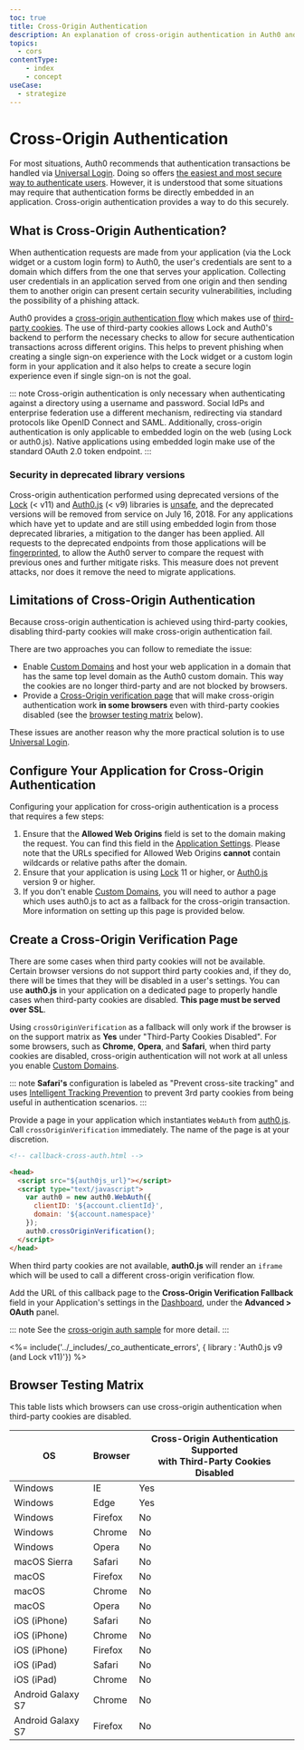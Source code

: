 ```yaml
---
toc: true
title: Cross-Origin Authentication
description: An explanation of cross-origin authentication in Auth0 and its compatibility with browsers
topics:
  - cors
contentType:
    - index
    - concept
useCase: 
  - strategize
---
```

# Cross-Origin Authentication

For most situations, Auth0 recommends that authentication transactions be handled via [Universal Login](/hosted-pages/login). Doing so offers [the easiest and most secure way to authenticate users](guides/login/universal-vs-embedded). However, it is understood that some situations may require that authentication forms be directly embedded in an application. Cross-origin authentication provides a way to do this securely.

## What is Cross-Origin Authentication?

When authentication requests are made from your application (via the Lock widget or a custom login form) to Auth0, the user's credentials are sent to a domain which differs from the one that serves your application. Collecting user credentials in an application served from one origin and then sending them to another origin can present certain security vulnerabilities, including the possibility of a phishing attack.

Auth0 provides a [cross-origin authentication flow](https://raw.githubusercontent.com/jaredhanson/draft-openid-connect-cross-origin-authentication/master/Draft-1.0.txt) which makes use of [third-party cookies](https://developer.mozilla.org/en-US/docs/Web/HTTP/Cookies#Third-party_cookies). The use of third-party cookies allows Lock and Auth0's backend to perform the necessary checks to allow for secure authentication transactions across different origins. This helps to prevent phishing when creating a single sign-on experience with the Lock widget or a custom login form in your application and it also helps to create a secure login experience even if single sign-on is not the goal.

::: note
Cross-origin authentication is only necessary when authenticating against a directory using a username and password. Social IdPs and enterprise federation use a different mechanism, redirecting via standard protocols like OpenID Connect and SAML. Additionally, cross-origin authentication is only applicable to embedded login on the web (using Lock or auth0.js). Native applications using embedded login make use of the standard OAuth 2.0 token endpoint.
:::

### Security in deprecated library versions

Cross-origin authentication performed using deprecated versions of the [Lock](/libraries/lock) (< v11) and [Auth0.js](/libraries/auth0js) (< v9) libraries is [unsafe](https://auth0.com/blog/managing-and-mitigating-security-vulnerabilities-at-auth0/), and the deprecated versions will be removed from service on July 16, 2018. For any applications which have yet to update and are still using embedded login from those deprecated libraries, a mitigation to the danger has been applied. All requests to the deprecated endpoints from those applications will be [fingerprinted](/cross-origin-authentication/fingerprinting), to allow the Auth0 server to compare the request with previous ones and further mitigate risks. This measure does not prevent attacks, nor does it remove the need to migrate applications.

## Limitations of Cross-Origin Authentication

Because cross-origin authentication is achieved using third-party cookies, disabling third-party cookies will make cross-origin authentication fail.

There are two approaches you can follow to remediate the issue:

- Enable [Custom Domains](/custom-domains) and host your web application in a domain that has the same top level domain as the Auth0 custom domain. This way the cookies are no longer third-party and are not blocked by browsers.
- Provide a [Cross-Origin verification page](#create-a-cross-origin-verification-page) that will make cross-origin authentication work **in some browsers** even with third-party cookies disabled (see the [browser testing matrix](#browser-testing-matrix) below).

These issues are another reason why the more practical solution is to use [Universal Login](/hosted-pages/login).

## Configure Your Application for Cross-Origin Authentication

Configuring your application for cross-origin authentication is a process that requires a few steps:

1. Ensure that the **Allowed Web Origins** field is set to the domain making the request. You can find this field in the [Application Settings](${manage_url}/#/applications/${account.clientId}/settings). Please note that the URLs specified for Allowed Web Origins **cannot** contain wildcards or relative paths after the domain.
1. Ensure that your application is using [Lock](/libraries/lock) 11 or higher, or [Auth0.js](/libraries/auth0js) version 9 or higher.
1. If you don't enable [Custom Domains](/custom-domains), you will need to author a page which uses auth0.js to act as a fallback for the cross-origin transaction. More information on setting up this page is provided below.

## Create a Cross-Origin Verification Page

There are some cases when third party cookies will not be available. Certain browser versions do not support third party cookies and, if they do, there will be times that they will be disabled in a user's settings. You can use **auth0.js** in your application on a dedicated page to properly handle cases when third-party cookies are disabled. **This page must be served over SSL**.

Using `crossOriginVerification` as a fallback will only work if the browser is on the support matrix as **Yes** under "Third-Party Cookies Disabled". For some browsers, such as **Chrome**, **Opera**, and **Safari**, when third party cookies are disabled, cross-origin authentication will not work at all unless you enable [Custom Domains](/custom-domains).

::: note
**Safari's** configuration is labeled as "Prevent cross-site tracking" and uses [Intelligent Tracking Prevention](https://webkit.org/blog/7675/intelligent-tracking-prevention/) to prevent 3rd party cookies from being useful in authentication scenarios.
:::

Provide a page in your application which instantiates `WebAuth` from [auth0.js](/libraries/auth0js). Call `crossOriginVerification` immediately. The name of the page is at your discretion.

```html
<!-- callback-cross-auth.html -->

<head>
  <script src="${auth0js_url}"></script>
  <script type="text/javascript">
    var auth0 = new auth0.WebAuth({
      clientID: '${account.clientId}',
      domain: '${account.namespace}'
    });
    auth0.crossOriginVerification();
  </script>
</head>
```

When third party cookies are not available, **auth0.js** will render an `iframe` which will be used to call a different cross-origin verification flow.

Add the URL of this callback page to the **Cross-Origin Verification Fallback** field in your Application's settings in the [Dashboard](${manage_url}), under the **Advanced > OAuth** panel.

::: note
See the [cross-origin auth sample](https://github.com/auth0/lock/blob/master/support/callback-cross-auth.html) for more detail.
:::

<%= include('../_includes/_co_authenticate_errors', { library : 'Auth0.js v9 (and Lock v11)'}) %>

## Browser Testing Matrix

This table lists which browsers can use cross-origin authentication when third-party cookies are disabled.

<!-- markdownlint-disable MD033 -->
<table class="table">
  <thead>
    <tr>
      <th><strong>OS</strong></th>
      <th><strong>Browser</strong></th>
      <th style="text-align:center;"><strong>Cross-Origin Authentication Supported<br> with Third-Party Cookies Disabled</strong></th>
    </tr>
  </thead>
  <tbody>
    <tr>
      <td>Windows</td>
      <td>IE</td>
      <td class="success text-center">Yes</td>
    </tr>
    <tr>
      <td>Windows</td>
      <td>Edge</td>
      <td class="success text-center">Yes</td>
    </tr>
    <tr>
      <td>Windows</td>
      <td>Firefox</td>
      <td class="danger text-center">No</td>
    </tr>
    <tr>
      <td>Windows</td>
      <td>Chrome</td>
      <td class="danger text-center">No</td>
    </tr>
    <tr>
      <td>Windows</td>
      <td>Opera</td>
      <td class="danger text-center">No</td>
    </tr>
    <tr>
      <td>macOS Sierra</td>
      <td>Safari</td>
      <td class="danger text-center">No</td>
    </tr>
    <tr>
      <td>macOS</td>
      <td>Firefox</td>
      <td class="danger text-center">No</td>
    </tr>
    <tr>
      <td>macOS</td>
      <td>Chrome</td>
      <td class="danger text-center">No</td>
    </tr>
    <tr>
      <td>macOS</td>
      <td>Opera</td>
      <td class="danger text-center">No</td>
    </tr>
    <tr>
      <td>iOS (iPhone)</td>
      <td>Safari</td>
      <td class="danger text-center">No</td>
    </tr>
    <tr>
      <td>iOS (iPhone)</td>
      <td>Chrome</td>
      <td class="danger text-center">No</td>
    </tr>
    <tr>
      <td>iOS (iPhone)</td>
      <td>Firefox</td>
      <td class="danger text-center">No</td>
    </tr>
    <tr>
      <td>iOS (iPad)</td>
      <td>Safari</td>
      <td class="danger text-center">No</td>
    </tr>
    <tr>
      <td>iOS (iPad)</td>
      <td>Chrome</td>
      <td class="danger text-center">No</td>
    </tr>
    <tr>
      <td>Android Galaxy S7</td>
      <td>Chrome</td>
      <td class="danger text-center">No</td>
    </tr>
    <tr>
      <td>Android Galaxy S7</td>
      <td>Firefox</td>
      <td class="danger text-center">No</td>
    </tr>    
  </tbody>
</table>
<!-- markdownlint-enable MD033 -->
